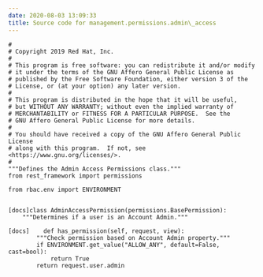 ```yaml
---
date: 2020-08-03 13:09:33
title: Source code for management.permissions.admin\_access
---
```


<div class="highlight">

    #
    # Copyright 2019 Red Hat, Inc.
    #
    # This program is free software: you can redistribute it and/or modify
    # it under the terms of the GNU Affero General Public License as
    # published by the Free Software Foundation, either version 3 of the
    # License, or (at your option) any later version.
    #
    # This program is distributed in the hope that it will be useful,
    # but WITHOUT ANY WARRANTY; without even the implied warranty of
    # MERCHANTABILITY or FITNESS FOR A PARTICULAR PURPOSE.  See the
    # GNU Affero General Public License for more details.
    #
    # You should have received a copy of the GNU Affero General Public License
    # along with this program.  If not, see <https://www.gnu.org/licenses/>.
    #
    """Defines the Admin Access Permissions class."""
    from rest_framework import permissions
    
    from rbac.env import ENVIRONMENT
    
    
    [docs]class AdminAccessPermission(permissions.BasePermission):
        """Determines if a user is an Account Admin."""
    
    [docs]    def has_permission(self, request, view):
            """Check permission based on Account Admin property."""
            if ENVIRONMENT.get_value("ALLOW_ANY", default=False, cast=bool):
                return True
            return request.user.admin

</div>